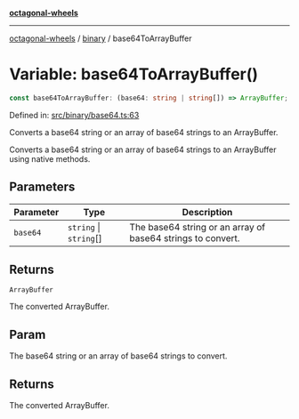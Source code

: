 [**octagonal-wheels**](../../README.md)

***

[octagonal-wheels](../../modules.md) / [binary](../README.md) / base64ToArrayBuffer

# Variable: base64ToArrayBuffer()

```ts
const base64ToArrayBuffer: (base64: string | string[]) => ArrayBuffer;
```

Defined in: [src/binary/base64.ts:63](https://github.com/vrtmrz/octagonal-wheels/blob/main/src/binary/base64.ts#L63)

Converts a base64 string or an array of base64 strings to an ArrayBuffer.

Converts a base64 string or an array of base64 strings to an ArrayBuffer using native methods.

## Parameters

| Parameter | Type | Description |
| ------ | ------ | ------ |
| `base64` | `string` \| `string`[] | The base64 string or an array of base64 strings to convert. |

## Returns

`ArrayBuffer`

The converted ArrayBuffer.

## Param

The base64 string or an array of base64 strings to convert.

## Returns

The converted ArrayBuffer.
